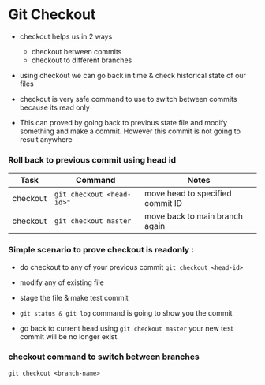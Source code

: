 # Git Checkout

* checkout helps us in 2 ways

    - checkout between commits
    - checkout to different branches

* using checkout we can go back in time & check historical state of our files

- checkout is very safe command to use to switch between commits because its read only

- This can proved by going back to previous state file and modify something and make a commit. However this commit is not going to result anywhere

### Roll back to previous commit using head id

| Task                  | Command                         | Notes                                             |
| --------------------- | --------------------------------|---------------------------------------------------|
| checkout              | `git checkout <head-id>"`       | move head to specified commit ID                  |
| checkout              | `git checkout master`           | move back to main branch again                     |

### Simple scenario to prove checkout is readonly :

- do checkout to any of your previous commit `git checkout <head-id>`

- modify any of existing file

- stage the file & make test commit

- `git status & git log` command is going to show you the commit

- go back to current head using `git checkout master` your new test commit will be no longer exist.

### checkout command to switch between branches

`git checkout <branch-name>`